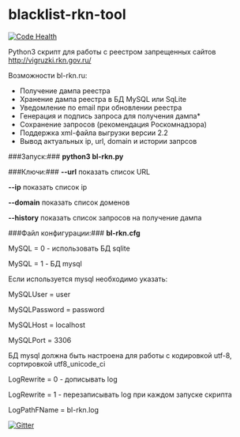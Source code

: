 # blacklist-rkn-tool

[![Code Health](https://landscape.io/github/Prototype-X/blacklist-rkn-tool/master/landscape.svg?style=flat)](https://landscape.io/github/Prototype-X/blacklist-rkn-tool/master)

Python3 скрипт для работы с реестром запрещенных сайтов http://vigruzki.rkn.gov.ru/

Возможности bl-rkn.ru:
* Получение дампа реестра
* Хранение дампа реестра в БД MySQL или SqLite
* Уведомление по email при обновлении реестра
* Генерация и подпись запроса для получения дампа*
* Сохранение запросов (рекомендация Роскомнадзора)
* Поддержка xml-файла выгрузки версии 2.2
* Вывод актуальных ip, url, domain и истории запрсов

###Запуск:###
**python3 bl-rkn.py**

###Ключи:###
**--url** показать список URL

**--ip** показать список ip

**--domain** показать список доменов

**--history** показать список запросов на получение дампа

###Файл конфигурации:###
**bl-rkn.cfg**

MySQL = 0 - использовать БД sqlite

MySQL = 1 - БД mysql

Если используется mysql необходимо указать:

MySQLUser = user

MySQLPassword = password

MySQLHost = localhost

MySQLPort = 3306

БД mysql должна быть настроена для работы с кодировкой utf-8, сортировкой utf8_unicode_ci

LogRewrite = 0 - дописывать log

LogRewrite = 1 - перезаписывать log при каждом запуске скрипта

LogPathFName = bl-rkn.log

[![Gitter](https://badges.gitter.im/Join%20Chat.svg)](https://gitter.im/Prototype-X/blacklist-rkn-tool?utm_source=badge&utm_medium=badge&utm_campaign=pr-badge)